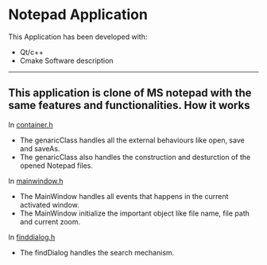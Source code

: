 Notepad Application
===================
This Application has been developed with:
* Qt/c++
* Cmake
Software description
--------------------
This application is clone of MS notepad with the same features and functionalities.
How it works
-
In [container.h](https://github.com/OmarAymanMahfouz/Notepad/blob/master/container.h)
* The genaricClass handles all the external behaviours like open, save and saveAs.
* The genaricClass also handles the construction and desturction of the opened Notepad files.

In [mainwindow.h](https://github.com/OmarAymanMahfouz/Notepad/blob/master/mainwindow.h)
* The MainWindow handles all events that happens in the current activated window.
* The MainWindow initialize the important object like file name, file path and current zoom.

In [finddialog.h](https://github.com/OmarAymanMahfouz/Notepad/blob/master/finddialog.h)
* The findDialog handles the search mechanism.
